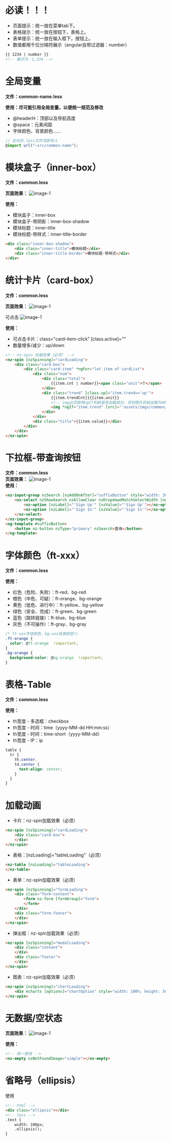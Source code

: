 # 必读！！！
- 页面提示：统一放在菜单tab下。
- 表格提示：统一放在按钮下，表格上。
- 表单提示：统一放在输入框下，按钮上。
- 数值都用千位分隔符展示（angular自带过滤器：number）
```html
{{ 1234 | number }} 
<!-- 展示为：1,234 -->
```

# 全局变量
**文件：common-name.less**

**使用：尽可能引用全局变量，以便统一规范及修改**
- @headerH：顶部以及导航高度
- @space：元素间距
- 字体颜色、背景颜色......

```typescript
// 在对应.less文件顶部导入
@import url("~src/common-name");
```


# 模块盒子（inner-box）
**文件：common.less**

**页面效果：**
![image-1](assets/md/imgs/inner-box.png)

**使用：**
- 模块盒子：inner-box
- 模块盒子-带阴影：inner-box-shadow
- 模块标题：inner-title
- 模块标题-带样式：inner-title-border

```html
<div class="inner-box-shadow">
	<div class="inner-title">模块标题</div>
	<div class="inner-title-border">模块标题-带样式</div>
</div>
```
# 统计卡片（card-box）
**文件：common.less**

**页面效果：**
![image-1](assets/md/imgs/card-box.png)  

可点击
![image-1](assets/md/imgs/card-box-click.png)

**使用：**
- 可点击卡片：class="card-item-click" [class.active]=""
- 数量增多/减少：up/down

```html
<!-- nz-spin 加载效果（必须） -->
<nz-spin [nzSpinning]="cardLoading">
	<div class="card-box">
		<div class="card-item" *ngFor="let item of cardList">
			<div class="num">
				<div class="total">
					{{item.cnt | number}}<span class="unit">个</span>
				</div>
				<div class="trend" [class.up]="item.trend=='up'">
					{{item.trendCnt}}{{item.unit}}
					<!-- img必须使用ngIf判断是否加载成功，否则图片初始加载为404 -->
					<img *ngIf="item.trend" [src]="'assets/imgs/common/'+item.trend+'.png'" />
				</div>
			</div>
			<div class="title">{{item.value}}</div>
		</div>
	</div>
</nz-spin>
```

# 下拉框-带查询按钮  
**文件：common.less**  
**页面效果：**
![image-1](assets/md/imgs/input-select.png)  
**使用：**
```html
<nz-input-group nzSearch [nzAddOnAfter]="suffixButton" style="width: 30%">
	<nz-select nzShowSearch nzAllowClear nzDropdownMatchSelectWidth [ngModel]="'Sign Up'">
		<nz-option [nzLabel]="'Sign Up'" [nzValue]="'Sign Up'"></nz-option>
		<nz-option [nzLabel]="'Sign In'" [nzValue]="'Sign In'"></nz-option>
	</nz-select>
</nz-input-group>
<ng-template #suffixButton>
	<button nz-button nzType="primary" nzSearch>查询</button>
</ng-template>
```

# 字体颜色（ft-xxx）

**文件：common.less**

**使用：**
- 红色（危险、失败）：ft-red、bg-red
- 橙色（中危、可疑）：ft-orange、bg-orange
- 黄色（低危、进行中）：ft-yellow、bg-yellow
- 绿色（安全、完成）：ft-green、bg-green
- 蓝色（跳转链接）：ft-blue、bg-blue
- 灰色（不可操作）：ft-gray、bg-gray

```css
/* ft-xxx字体颜色、bg-xxx背景颜色*/
.ft-orange {
  color: @ft-orange  !important;
}
.bg-orange {
  background-color: @bg-orange  !important;
}
```

# 表格-Table

**文件：common.less**

**使用：**
- th宽度 - 多选框：checkbox
- th宽度 - 时间：time（yyyy-MM-dd HH:mm:ss）
- th宽度 - 时间：time-short（yyyy-MM-dd）
- th宽度 - IP：ip

```css
table {
  tr {
    th.center,
    td.center {
      text-align: center;
    }
  }
}
```

# 加载动画
- 卡片：nz-spin加载效果（必须）
```html
<nz-spin [nzSpinning]="cardLoading">
	<div class="card-box">
	</div>
</nz-spin>
```
- 表格：[nzLoading]="tableLoading"（必须）
```html
<nz-table [nzLoading]="tableLoading">
</nz-table>
```
- 表单：nz-spin加载效果（必须）
```html
<nz-spin [nzSpinning]="formLoading">
	<div class="form-content">
		<form nz-form [formGroup]="form">
		</form>
	</div>
	<div class="form-footer">
	</div>
</nz-spin>
```
- 弹出框：nz-spin加载效果（必须）
```html
<nz-spin [nzSpinning]="modalLoading">
	<div class="content">
	</div>
	<div class="footer">
	</div>
</nz-spin>
```
- 图表：nz-spin加载效果（必须）
```html
<nz-spin [nzSpinning]="chartLoading">
	<div echarts [options]="chartOption" style="width: 100%; height: 500px;"></div>
</nz-spin>
```

# 无数据/空状态  

**页面效果：**
![image-1](assets/md/imgs/empty.png)

**使用：**
```html
<!-- 统一使用 -->
<nz-empty nzNotFoundImage="simple"></nz-empty>
```

# 省略号（ellipsis）
使用
```html
<!-- html -->
<div class="ellipsis"></div>
<!-- less -->
.text {
	width: 100px;
	.ellipsis();
}
```
